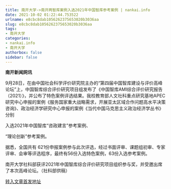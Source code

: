 ```yaml
---
title: 南开大学->南开两智库案例入选2021年中国智库参考案例 | nankai.info
date: 2021-10-02 01:22:44.753522
urlname: e8cbc8dab1056262375653020b3036aa
slug: e8cbc8dab1056262375653020b3036aa
tags: 
- 南开大学
categories:
- nankai.info
- 南开大学
authorbox: false
sidebar: false
---
```

**南开新闻网讯**

9月28日，在由中国社会科学评价研究院主办的“第四届中国智库建设与评价高峰论坛”上，中国智库综合评价研究项目组发布了《中国智库AMI综合评价研究报告（2021）》，并公布了特色案例评选结果。我校教育部人文社科重点研究基地APEC研究中心申报的案例《服务国家重大战略需求，开展亚太区域合作问题高水平决策咨询》、政治经济学研究中心申报的案例《当代中国马克思主义政治经济学丛书》分别
<!--more-->
入选2021年中国智库“咨政建言”参考案例、

“理论创新”参考案例。

据悉，全国共有 621份申报案例参与此次评选，经过书面评审、课题组初审、专家评审、会审等评选程序，最终有56份入选特色案例，63份入选参考案例。

南开大学社科部获评2021年中国智库综合评价研究项目组织参与奖，并受邀出席了本次高峰论坛。（社科部供稿）



[转入文章首发地址](http://news.nankai.edu.cn/ywsd/system/2021/09/29/030048150.shtml)